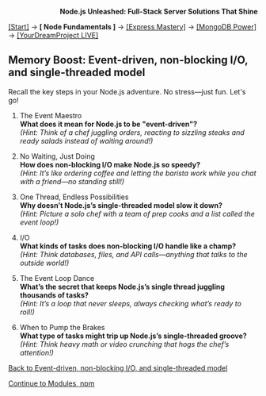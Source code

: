 **<p align="right">Node.js Unleashed: Full-Stack Server Solutions That Shine</p>**

[[Start]](../Introduction.md) → **[ Node Fundamentals ]** → [[Express Mastery]](../chapter-02/2-1.md) → [[MongoDB Power]](#mongodb) → [[YourDreamProject LIVE]](#project)

## Memory Boost: Event-driven, non-blocking I/O, and single-threaded model

Recall the key steps in your Node.js adventure. No stress—just fun. Let's go!

1. The Event Maestro<br />
   **What does it mean for Node.js to be "event-driven"?**<br />
   *(Hint: Think of a chef juggling orders, reacting to sizzling steaks and ready salads instead of waiting around!)*
   
2. No Waiting, Just Doing<br />
   **How does non-blocking I/O make Node.js so speedy?**<br />
   *(Hint: It’s like ordering coffee and letting the barista work while you chat with a friend—no standing still!)*
   
3. One Thread, Endless Possibilities<br />
   **Why doesn’t Node.js’s single-threaded model slow it down?**<br />
   *(Hint: Picture a solo chef with a team of prep cooks and a list called the event loop!)*
   
4. I/O<br />
   **What kinds of tasks does non-blocking I/O handle like a champ?**<br />
   *(Hint: Think databases, files, and API calls—anything that talks to the outside world!)*
   
5. The Event Loop Dance<br />
   **What’s the secret that keeps Node.js’s single thread juggling thousands of tasks?**<br />
   *(Hint: It’s a loop that never sleeps, always checking what’s ready to roll!)*
   
6. When to Pump the Brakes<br />
   **What type of tasks might trip up Node.js’s single-threaded groove?**<br />
   *(Hint: Think heavy math or video crunching that hogs the chef’s attention!)*
    
[Back to Event-driven, non-blocking I/O, and single-threaded model](1-2.md)

[Continue to Modules, npm](1-3.md)
